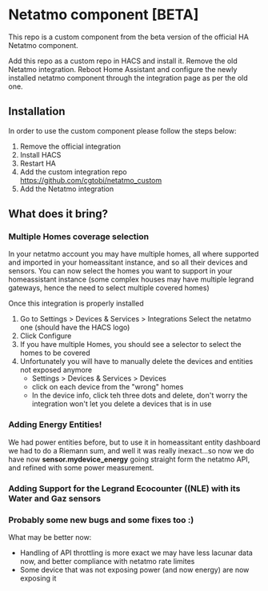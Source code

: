 # Netatmo component [BETA]

This repo is a custom component from the beta version of the official HA Netatmo component.

Add this repo as a custom repo in HACS and install it. Remove the old Netatmo integration. Reboot Home Assistant and configure the newly installed netatmo component through the integration page as per the old one. 

## Installation

In order to use the custom component please follow the steps below:
1. Remove the official integration
2. Install HACS
3. Restart HA
4. Add the custom integration repo https://github.com/cgtobi/netatmo_custom
5. Add the Netatmo integration

## What does it bring?

### Multiple Homes coverage selection

In your netatmo account you may have multiple homes, all where supported and imported in your homeassitant instance, and so all their devices and sensors. 
You can now select the homes you want to support in your homeassistant instance (some complex houses may have multiple legrand gateways, hence the need to select multiple covered homes)

Once this integration is properly installed
1. Go to Settings > Devices & Services > Integrations Select the netatmo one (should have the HACS logo)
2. Click Configure
3. If you have multiple Homes, you should see a selector to select the homes to be covered
4. Unfortunately you will have to manually delete the devices and entities not exposed anymore 
    - Settings > Devices & Services > Devices
    - click on each device from the "wrong" homes 
    - In the device info, click teh three dots and delete, don't worry the integration won't let you delete a devices that is in use


### Adding Energy Entities!

We had power entities before, but to use it in homeassitant entity dashboard we had to do a Riemann sum, and well it was really inexact...so now we do have now **sensor.mydevice_energy** going straight form the netatmo API, and refined with some power measurement.

### Adding Support for the Legrand Ecocounter ((NLE) with its Water and Gaz sensors

### Probably some new bugs and some fixes too :)

What may be better now:

- Handling of API throttling is more exact we may have less lacunar data now, and better compliance with netatmo rate limites
- Some device that was not exposing power (and now energy) are now exposing it
